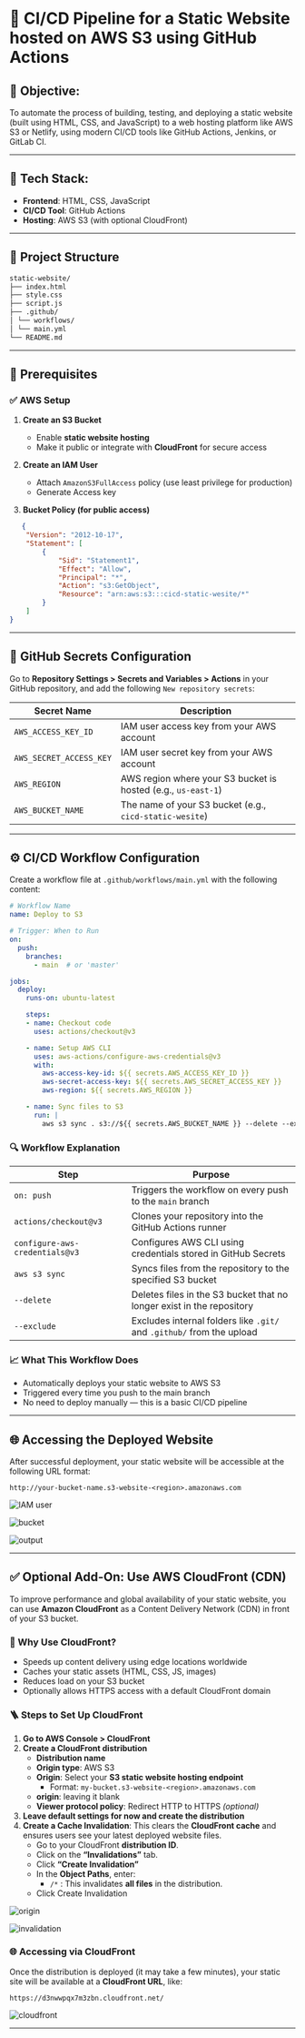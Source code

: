 # 🚀 CI/CD Pipeline for a Static Website hosted on AWS S3 using GitHub Actions 

## 📌 Objective:
To automate the process of building, testing, and deploying a static website (built using HTML, CSS, and JavaScript) to a web hosting platform like AWS S3 or Netlify, using modern CI/CD tools like GitHub Actions, Jenkins, or GitLab CI.

---
## 🔧 Tech Stack:
- **Frontend**: HTML, CSS, JavaScript
- **CI/CD Tool**: GitHub Actions 
- **Hosting**: AWS S3 (with optional CloudFront) 

---

## 📁 Project Structure
```bash
static-website/
├── index.html
├── style.css
├── script.js
├── .github/
│ └── workflows/
│ └── main.yml
└── README.md
```

---

## 🧱 Prerequisites

### ✅ AWS Setup

1. **Create an S3 Bucket**
   - Enable **static website hosting**
   - Make it public or integrate with **CloudFront** for secure access
     
2. **Create an IAM User**
   - Attach `AmazonS3FullAccess` policy (use least privilege for production)
   - Generate Access key

3. **Bucket Policy (for public access)**
```json
   {
    "Version": "2012-10-17",
    "Statement": [
        {
            "Sid": "Statement1",
            "Effect": "Allow",
            "Principal": "*",
            "Action": "s3:GetObject",
            "Resource": "arn:aws:s3:::cicd-static-wesite/*"
        }
    ]
}
```

---
## 🔐 GitHub Secrets Configuration

Go to **Repository Settings > Secrets and Variables > Actions** in your GitHub repository, and add the following `New repository secrets`:

| Secret Name             | Description                                       |
|-------------------------|---------------------------------------------------|
| `AWS_ACCESS_KEY_ID`     | IAM user access key from your AWS account         |
| `AWS_SECRET_ACCESS_KEY` | IAM user secret key from your AWS account         |
| `AWS_REGION`            | AWS region where your S3 bucket is hosted (e.g., `us-east-1`) |
| `AWS_BUCKET_NAME`        | The name of your S3 bucket (e.g., `cicd-static-wesite`) |

---
## ⚙️ CI/CD Workflow Configuration

Create a workflow file at `.github/workflows/main.yml` with the following content:

```yaml
# Workflow Name
name: Deploy to S3  

# Trigger: When to Run
on:             
  push:
    branches:
      - main  # or 'master'

jobs:
  deploy:
    runs-on: ubuntu-latest

    steps:
    - name: Checkout code
      uses: actions/checkout@v3

    - name: Setup AWS CLI
      uses: aws-actions/configure-aws-credentials@v3
      with:
        aws-access-key-id: ${{ secrets.AWS_ACCESS_KEY_ID }}
        aws-secret-access-key: ${{ secrets.AWS_SECRET_ACCESS_KEY }}
        aws-region: ${{ secrets.AWS_REGION }}

    - name: Sync files to S3
      run: |
        aws s3 sync . s3://${{ secrets.AWS_BUCKET_NAME }} --delete --exclude ".git/" --exclude ".github/"
```
### 🔍 Workflow Explanation

| Step                          | Purpose                                                                 |
|-------------------------------|-------------------------------------------------------------------------|
| `on: push`                    | Triggers the workflow on every push to the `main` branch               |
| `actions/checkout@v3`         | Clones your repository into the GitHub Actions runner                  |
| `configure-aws-credentials@v3`| Configures AWS CLI using credentials stored in GitHub Secrets          |
| `aws s3 sync`                 | Syncs files from the repository to the specified S3 bucket             |
| `--delete`                    | Deletes files in the S3 bucket that no longer exist in the repository  |
| `--exclude`                   | Excludes internal folders like `.git/` and `.github/` from the upload  |

### 📈 What This Workflow Does
- Automatically deploys your static website to AWS S3
- Triggered every time you push to the main branch
- No need to deploy manually — this is a basic CI/CD pipeline

---

## 🌐 Accessing the Deployed Website
After successful deployment, your static website will be accessible at the following URL format:
```
http://your-bucket-name.s3-website-<region>.amazonaws.com
```

![IAM user](https://github.com/Vaishnavi-M-Patil/static-website/blob/main/output/user.png)

![bucket](https://github.com/Vaishnavi-M-Patil/static-website/blob/main/output/bucket_content.png)

![output](https://github.com/Vaishnavi-M-Patil/static-website/blob/main/output/output.png)

---

## ✅ Optional Add-On: Use AWS CloudFront (CDN)

To improve performance and global availability of your static website, you can use **Amazon CloudFront** as a Content Delivery Network (CDN) in front of your S3 bucket.

### 🚀 Why Use CloudFront?

- Speeds up content delivery using edge locations worldwide
- Caches your static assets (HTML, CSS, JS, images)
- Reduces load on your S3 bucket
- Optionally allows HTTPS access with a default CloudFront domain

### 🪜 Steps to Set Up CloudFront

1. **Go to AWS Console > CloudFront**
2. **Create a CloudFront distribution**
   - **Distribution name**
   - **Origin type**: AWS S3
   - **Origin**: Select your **S3 static website hosting endpoint**
     - Format: `my-bucket.s3-website-<region>.amazonaws.com`
   - **origin**: leaving it blank
   - **Viewer protocol policy**: Redirect HTTP to HTTPS *(optional)*
4. **Leave default settings for now and create the distribution**
5. **Create a Cache Invalidation**: This clears the **CloudFront cache** and ensures users see your latest deployed website files.
   - Go to your CloudFront **distribution ID**.
   - Click on the **“Invalidations”** tab.
   - Click **“Create Invalidation”**
   - In the **Object Paths**, enter:
        - `/*` : This invalidates **all files** in the distribution.
   - Click Create Invalidation

![origin](https://github.com/Vaishnavi-M-Patil/static-website/blob/main/output/origin.png)

![invalidation](https://github.com/Vaishnavi-M-Patil/static-website/blob/main/output/invalidation.png)


### 🌐 Accessing via CloudFront

Once the distribution is deployed (it may take a few minutes), your static site will be available at a **CloudFront URL**, like:
```
https://d3nwwpqx7m3zbn.cloudfront.net/
```

![cloudfront](https://github.com/Vaishnavi-M-Patil/static-website/blob/main/output/cloudfront.png)

---
